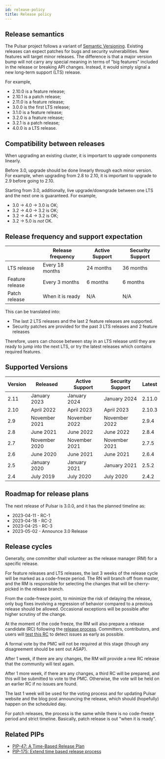 ```yaml
---
id: release-policy
title: Release policy
---
```


## Release semantics

The Pulsar project follows a variant of [Semantic Versioning](http://semver.org/spec/v2.0.0.html). Existing releases can expect patches for bugs and security vulnerabilities. New features will target minor releases. The difference is that a major version bump will not carry any special meaning in terms of "big features" included in the release or breaking API changes. Instead, it would simply signal a new long-term support (LTS) release.

For example,

* 2.10.0 is a feature release;
* 2.10.1 is a patch release;
* 2.11.0 is a feature release;
* 3.0.0 is the first LTS release;
* 3.1.0 is a feature release;
* 3.2.0 is a feature release;
* 3.2.1 is a patch release;
* 4.0.0 is a LTS release.

## Compatibility between releases

When upgrading an existing cluster, it is important to upgrade components linearly.

Before 3.0, upgrade should be done linearly through each minor version. For example, when upgrading from 2.8 to 2.10, it is important to upgrade to 2.9 before going to 2.10.

Starting from 3.0, additionally, live upgrade/downgrade between one LTS and the next one is guaranteed. For example,

* 3.0 -> 4.0 -> 3.0 is OK;
* 3.2 -> 4.0 -> 3.2 is OK;
* 3.2 -> 4.4 -> 3.2 is OK;
* 3.2 -> 5.0 is _not_ OK.

## Release frequency and support expectation

|                 | Release frequency | Active Support | Security Support |
|-----------------|-------------------|----------------|------------------|
| LTS release     | Every 18 months   | 24 months      | 36 months        |
| Feature release | Every 3 months    | 6 months       | 6 months         |
| Patch release   | When it is ready  | N/A            | N/A              |

This can be translated into:

* The last 2 LTS releases and the last 2 feature releases are supported.
* Security patches are provided for the past 3 LTS releases and 2 feature releases

Therefore, users can choose between stay in an LTS release until they are ready to jump into the next LTS, or try the latest releases which contains required features.

## Supported Versions

| Version | Released      | Active Support	 | Security Support | Latest |
|---------|---------------|-----------------|------------------|--------|
| 2.11    | January 2023  | January 2024    | January 2024     | 2.11.0 |
| 2.10    | April 2022    | April 2023      | April 2023       | 2.10.3 |
| 2.9     | November 2021 | November 2022   | November 2022    | 2.9.4  |
| 2.8     | June 2021     | June 2022       | June 2022        | 2.8.4  |
| 2.7     | November 2020 | November 2021   | November 2021    | 2.7.5  |
| 2.6     | June 2020     | June 2021       | June 2021        | 2.6.4  |
| 2.5     | January 2020  | January 2021    | January 2021     | 2.5.2  |
| 2.4     | July 2019     | July 2020       | July 2020        | 2.4.2  |

## Roadmap for release plans

The next release of Pulsar is 3.0.0, and it has the planned timeline as:

* 2023-04-11 - RC-1
* 2023-04-18 - RC-2
* 2023-04-25 - RC-3
* 2023-05-02 - Announce 3.0 Release

## Release cycles

Generally, one committer shall volunteer as the release manager (RM) for a specific release.

For feature releases and LTS releases, the last 3 weeks of the release cycle will be marked as a code-freeze period. The RN will branch off from master, and the RM is responsible for selecting the changes that will be cherry-picked in the release branch.

From the code-freeze point, to minimize the risk of delaying the release, only bug fixes involving a regression of behavior compared to a previous release should be allowed. Occasional exceptions will be possible after higher scrutiny of the change.

At the moment of the code freeze, the RM will also prepare a release candidate (RC) following the [release process](release-process.md). Committers, contributors, and users will [test this RC](validate-release-candidate.md) to detect issues as early as possible.

A formal vote by the PMC will not be required at this stage (though any disagreement should be sent out ASAP).

After 1 week, if there are any changes, the RM will provide a new RC release that the community will test again.

After 1 more week, if there are any changes, a third RC will be prepared, and this will be submitted to vote to the PMC. Otherwise, the vote will be held on an earlier RC if no issues are found.

The last 1 week will be used for the voting process and for updating Pulsar website and the blog post announcing the release, which should (hopefully) happen on the scheduled day.

For patch releases, the process is the same while there is no code-freeze period and strict timeline. Basically, patch release is out "when it is ready".

## Related PIPs

* [PIP-47: A Time-Based Release Plan](https://github.com/apache/pulsar/wiki/PIP-47%3A-Time-Based-Release-Plan)
* [PIP-175: Extend time based release process](https://github.com/apache/pulsar/issues/15966)
